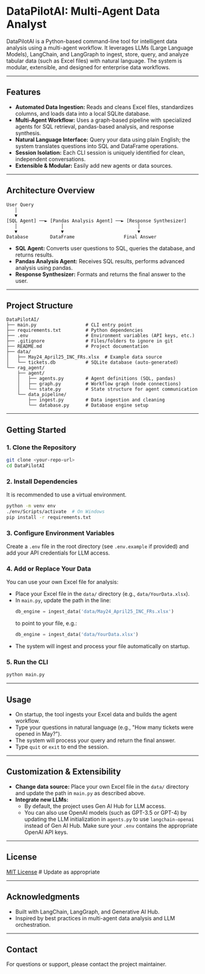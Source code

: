 # DataPilotAI: Multi-Agent Data Analyst

DataPilotAI is a Python-based command-line tool for intelligent data analysis using a multi-agent workflow. It leverages LLMs (Large Language Models), LangChain, and LangGraph to ingest, store, query, and analyze tabular data (such as Excel files) with natural language. The system is modular, extensible, and designed for enterprise data workflows.

---

## Features

- **Automated Data Ingestion:** Reads and cleans Excel files, standardizes columns, and loads data into a local SQLite database.
- **Multi-Agent Workflow:** Uses a graph-based pipeline with specialized agents for SQL retrieval, pandas-based analysis, and response synthesis.
- **Natural Language Interface:** Query your data using plain English; the system translates questions into SQL and DataFrame operations.
- **Session Isolation:** Each CLI session is uniquely identified for clean, independent conversations.
- **Extensible & Modular:** Easily add new agents or data sources.

---

## Architecture Overview

```
User Query
   │
   ▼
[SQL Agent] ──► [Pandas Analysis Agent] ──► [Response Synthesizer]
   │                │                           │
   ▼                ▼                           ▼
Database        DataFrame                  Final Answer
```

- **SQL Agent:** Converts user questions to SQL, queries the database, and returns results.
- **Pandas Analysis Agent:** Receives SQL results, performs advanced analysis using pandas.
- **Response Synthesizer:** Formats and returns the final answer to the user.

---

## Project Structure

```
DataPilotAI/
├── main.py                  # CLI entry point
├── requirements.txt         # Python dependencies
├── .env                     # Environment variables (API keys, etc.)
├── .gitignore               # Files/folders to ignore in git
├── README.md                # Project documentation
├── data/
│   ├── May24_April25_INC_FRs.xlsx  # Example data source
│   └── tickets.db           # SQLite database (auto-generated)
└── rag_agent/
    ├── agent/
    │   ├── agents.py        # Agent definitions (SQL, pandas)
    │   ├── graph.py         # Workflow graph (node connections)
    │   └── state.py         # State structure for agent communication
    └── data_pipeline/
        ├── ingest.py        # Data ingestion and cleaning
        └── database.py      # Database engine setup
```

---

## Getting Started

### 1. Clone the Repository
```sh
git clone <your-repo-url>
cd DataPilotAI
```

### 2. Install Dependencies
It is recommended to use a virtual environment.
```sh
python -m venv env
./env/Scripts/activate  # On Windows
pip install -r requirements.txt
```

### 3. Configure Environment Variables
Create a `.env` file in the root directory (see `.env.example` if provided) and add your API credentials for LLM access.


### 4. Add or Replace Your Data
You can use your own Excel file for analysis:

- Place your Excel file in the `data/` directory (e.g., `data/YourData.xlsx`).
- In `main.py`, update the path in the line:
   ```python
   db_engine = ingest_data('data/May24_April25_INC_FRs.xlsx')
   ```
   to point to your file, e.g.:
   ```python
   db_engine = ingest_data('data/YourData.xlsx')
   ```
- The system will ingest and process your file automatically on startup.

### 5. Run the CLI
```sh
python main.py
```

---

## Usage
- On startup, the tool ingests your Excel data and builds the agent workflow.
- Type your questions in natural language (e.g., "How many tickets were opened in May?").
- The system will process your query and return the final answer.
- Type `quit` or `exit` to end the session.

---

## Customization & Extensibility
- **Change data source:** Place your own Excel file in the `data/` directory and update the path in `main.py` as described above.
- **Integrate new LLMs:**
   - By default, the project uses Gen AI Hub for LLM access.
   - You can also use OpenAI models (such as GPT-3.5 or GPT-4) by updating the LLM initialization in `agents.py` to use `langchain-openai` instead of Gen AI Hub. Make sure your `.env` contains the appropriate OpenAI API keys.

---

## License
[MIT License](LICENSE)  # Update as appropriate

---

## Acknowledgments
- Built with LangChain, LangGraph, and Generative AI Hub.
- Inspired by best practices in multi-agent data analysis and LLM orchestration.

---

## Contact
For questions or support, please contact the project maintainer.
